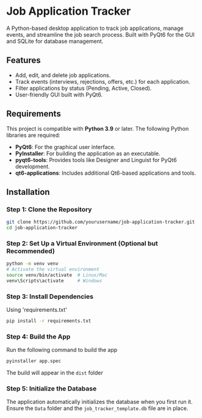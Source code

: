 # Job Application Tracker

A Python-based desktop application to track job applications, manage events, and streamline the job search process. Built with PyQt6 for the GUI and SQLite for database management.

## Features

- Add, edit, and delete job applications.
- Track events (interviews, rejections, offers, etc.) for each application.
- Filter applications by status (Pending, Active, Closed).
- User-friendly GUI built with PyQt6.

## Requirements

This project is compatible with **Python 3.9** or later. The following Python libraries are required:

- **PyQt6**: For the graphical user interface.
- **PyInstaller**: For building the application as an executable.
- **pyqt6-tools**: Provides tools like Designer and Linguist for PyQt6 development.
- **qt6-applications**: Includes additional Qt6-based applications and tools.

## Installation

### Step 1: Clone the Repository

```bash
git clone https://github.com/yourusername/job-application-tracker.git
cd job-application-tracker
```

### Step 2: Set Up a Virtual Environment (Optional but Recommended)
```bash
python -m venv venv
# Activate the virtual environment
source venv/bin/activate  # Linux/Mac
venv\Scripts\activate     # Windows
```

### Step 3: Install Dependencies
Using 'requirements.txt'
```bash
pip install -r requirements.txt
```

### Step 4: Build the App
Run the following command to build the app
```bash
pyinstaller app.spec
```
The build will appear in the `dist` folder

### Step 5: Initialize the Database
The application automatically initializes the database when you first run it. Ensure the `Data` folder and the `job_tracker_template.db` file are in place.
